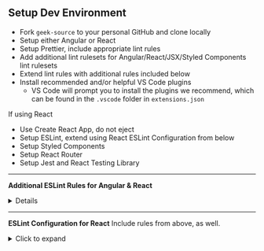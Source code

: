 ## Setup Dev Environment
- Fork `geek-source` to your personal GitHub and clone locally
- Setup either Angular or React
- Setup Prettier, include appropriate lint rules
- Add additional lint rulesets for Angular/React/JSX/Styled Components lint rulesets
- Extend lint rules with additional rules included below
- Install recommended and/or helpful VS Code plugins
    - VS Code will prompt you to install the plugins we recommend, which can be found in the `.vscode` folder in `extensions.json`

If using React
- Use Create React App, do not eject
- Setup ESLint, extend using React ESLint Configuration from below
- Setup Styled Components
- Setup React Router
- Setup Jest and React Testing Library

---

**Additional ESLint Rules for Angular & React**
<details>
<summaryClick to expand</summary>
<p>

```json
"rules": {
    "prettier/prettier": "error",
    "object-shorthand": [
    "error",
    "always"
    ],
    "prefer-const": [
    "error",
    {
        "destructuring": "any",
        "ignoreReadBeforeAssign": false
    }
    ],
    "prefer-destructuring": [
    "error",
    {
        "array": true,
        "object": true
    },
    {
        "enforceForRenamedProperties": false
    }
    ],
    "no-use-before-define": [
    "error",
    {
        "functions": true,
        "classes": true
    }
    ],
    "no-undefined": "error",
    "no-undef-init": "error",
    "dot-notation": "error",
    "no-else-return": [
    "error",
    {
        "allowElseIf": false
    }
    ],
    "eqeqeq": [
    "error",
    "smart"
    ],
    "no-implicit-coercion": "error",
    "no-multi-spaces": "error",
    "no-return-assign": "error",
    "no-return-await": "error",
    "require-await": "error",
    "no-nested-ternary": "error",
    "block-scoped-var": "error",
    "no-duplicate-imports": "error",
    "no-var": "error",
    "prefer-spread": "error",
    "prefer-template": "error",
    "padding-line-between-statements": [
    "error",
    {
        "blankLine": "always",
        "prev": "*",
        "next": "return"
    },
    {
        "blankLine": "always",
        "prev": "*",
        "next": "switch"
    },
    {
        "blankLine": "always",
        "prev": "*",
        "next": "if"
    },
    {
        "blankLine": "always",
        "prev": "*",
        "next": "export"
    },
    {
        "blankLine": "any",
        "prev": "export",
        "next": "export"
    },
    {
        "blankLine": "always",
        "prev": "*",
        "next": "try"
    },
    {
        "blankLine": "always",
        "prev": "*",
        "next": "while"
    },
    {
        "blankLine": "always",
        "prev": "import",
        "next": "*"
    },
    {
        "blankLine": "never",
        "prev": "import",
        "next": "import"
    },
    {
        "blankLine": "always",
        "prev": [
        "const",
        "let",
        "var"
        ],
        "next": "*"
    },
    {
        "blankLine": "any",
        "prev": [
        "const",
        "let",
        "var"
        ],
        "next": [
        "const",
        "let",
        "var"
        ]
    }
    ],
    "max-statements-per-line": [
    "error",
    {
        "max": 1
    }
    ],
    "max-params": [
    "error",
    3
    ],
    "max-depth": [
    "error",
    3
    ],
    "no-magic-numbers": [
    "error",
    {
        "enforceConst": true
    }
    ],
    "no-alert": "error",
    "max-classes-per-file": [
    "error",
    1
    ],
    "curly": "error",
    "no-console": "warn",
    "multiline-comment-style": [
    "error",
    "starred-block"
    ],
    "react/destructuring-assignment": [
    2
    ],
    "react/jsx-handler-names": [
    1
    ],
    "react/no-direct-mutation-state": [
    1
    ],
    "react/no-this-in-sfc": [
    1
    ],
    "react/no-unused-prop-types": [
    1
    ],
    "react/no-unused-state": [
    1
    ],
    "react/jsx-pascal-case": [
    1
    ],
    "react-hooks/exhaustive-deps": [
    0
    ]
}
```

</p>
</details>

---

**ESLint Configuration for React**
Include rules from above, as well.

<details>
<summary>Click to expand</summary>
<p>

```json
"extends": [
    "react-app",
    "eslint:recommended",
    "plugin:react/recommended",
    "prettier",
    "prettier/react",
    "plugin:jsx-a11y/recommended",
    "plugin:mdx/recommended"
],
```

</p>
</details>
